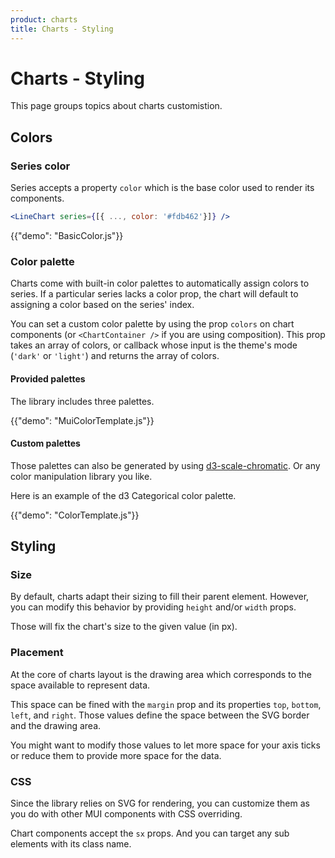 ```yaml
---
product: charts
title: Charts - Styling
---
```


# Charts - Styling

<p class="description">This page groups topics about charts customistion.</p>

## Colors

### Series color

Series accepts a property `color` which is the base color used to render its components.

```jsx
<LineChart series={[{ ..., color: '#fdb462'}]} />
```

{{"demo": "BasicColor.js"}}

### Color palette

Charts come with built-in color palettes to automatically assign colors to series.
If a particular series lacks a color prop, the chart will default to assigning a color based on the series' index.

You can set a custom color palette by using the prop `colors` on chart components (or `<ChartContainer />` if you are using composition).
This prop takes an array of colors, or callback whose input is the theme's mode (`'dark'` or `'light'`) and returns the array of colors.

#### Provided palettes

The library includes three palettes.

{{"demo": "MuiColorTemplate.js"}}

#### Custom palettes

Those palettes can also be generated by using [d3-scale-chromatic](https://observablehq.com/@d3/color-schemes).
Or any color manipulation library you like.

Here is an example of the d3 Categorical color palette.

{{"demo": "ColorTemplate.js"}}

## Styling

### Size

By default, charts adapt their sizing to fill their parent element.
However, you can modify this behavior by providing `height` and/or `width` props.

Those will fix the chart's size to the given value (in px).

### Placement

At the core of charts layout is the drawing area which corresponds to the space available to represent data.

This space can be fined with the `margin` prop and its properties `top`, `bottom`, `left`, and `right`.
Those values define the space between the SVG border and the drawing area.

You might want to modify those values to let more space for your axis ticks or reduce them to provide more space for the data.

### CSS

Since the library relies on SVG for rendering, you can customize them as you do with other MUI components with CSS overriding.

Chart components accept the `sx` props.
And you can target any sub elements with its class name.
